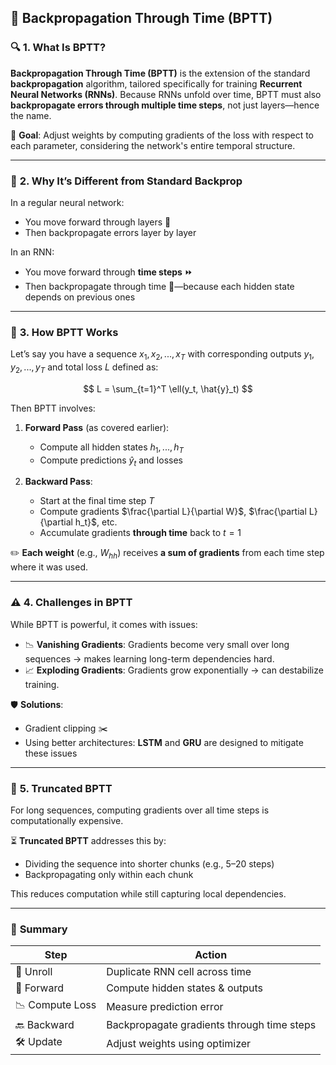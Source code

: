 ## 🧮 **Backpropagation Through Time (BPTT)**

### 🔍 **1. What Is BPTT?**

**Backpropagation Through Time (BPTT)** is the extension of the standard **backpropagation** algorithm, tailored specifically for training **Recurrent Neural Networks (RNNs)**.
Because RNNs unfold over time, BPTT must also **backpropagate errors through multiple time steps**, not just layers—hence the name.

📌 **Goal**: Adjust weights by computing gradients of the loss with respect to each parameter, considering the network's entire temporal structure.

---

### 🧠 **2. Why It’s Different from Standard Backprop**

In a regular neural network:

* You move forward through layers 🧱
* Then backpropagate errors layer by layer

In an RNN:

* You move forward through **time steps** ⏩
* Then backpropagate through time 🔁—because each hidden state depends on previous ones

---

### 📐 **3. How BPTT Works**

Let’s say you have a sequence $x_1, x_2, ..., x_T$ with corresponding outputs $y_1, y_2, ..., y_T$ and total loss $L$ defined as:

$$
L = \sum_{t=1}^T \ell(y_t, \hat{y}_t)
$$

Then BPTT involves:

1. **Forward Pass** (as covered earlier):

   * Compute all hidden states $h_1, ..., h_T$
   * Compute predictions $\hat{y}_t$ and losses

2. **Backward Pass**:

   * Start at the final time step $T$
   * Compute gradients $\frac{\partial L}{\partial W}$, $\frac{\partial L}{\partial h_t}$, etc.
   * Accumulate gradients **through time** back to $t=1$

✏️ **Each weight** (e.g., $W_{hh}$) receives **a sum of gradients** from each time step where it was used.

---

### ⚠️ **4. Challenges in BPTT**

While BPTT is powerful, it comes with issues:

* 📉 **Vanishing Gradients**: Gradients become very small over long sequences → makes learning long-term dependencies hard.
* 📈 **Exploding Gradients**: Gradients grow exponentially → can destabilize training.

🛡️ **Solutions**:

* Gradient clipping ✂️
* Using better architectures: **LSTM** and **GRU** are designed to mitigate these issues

---

### 🧮 **5. Truncated BPTT**

For long sequences, computing gradients over all time steps is computationally expensive.

⏳ **Truncated BPTT** addresses this by:

* Dividing the sequence into shorter chunks (e.g., 5–20 steps)
* Backpropagating only within each chunk

This reduces computation while still capturing local dependencies.

---

### 🔁 **Summary**

| Step            | Action                                     |
| --------------- | ------------------------------------------ |
| 🔄 Unroll       | Duplicate RNN cell across time             |
| 🚀 Forward      | Compute hidden states & outputs            |
| 📉 Compute Loss | Measure prediction error                   |
| 🔙 Backward     | Backpropagate gradients through time steps |
| 🛠️ Update      | Adjust weights using optimizer             |
